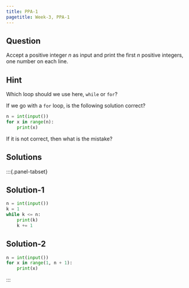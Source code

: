 ```yaml
---
title: PPA-1
pagetitle: Week-3, PPA-1
---
```


## Question

Accept a positive integer $n$ as input and print the first $n$ positive integers, one number on each line.



## Hint

Which loop should we use here, `while` or `for`?

If we go with a `for` loop, is the following solution correct?

```python
n = int(input())
for x in range(n):
    print(x)
```

If it is not correct, then what is the mistake?



## Solutions

:::{.panel-tabset}

## Solution-1

```python
n = int(input())
k = 1
while k <= n:
    print(k)
    k += 1
```

## Solution-2

```python
n = int(input())
for x in range(1, n + 1):
    print(x)
```

:::